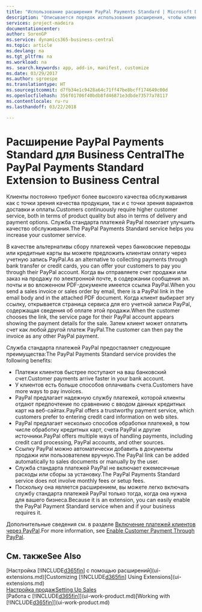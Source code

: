 ```yaml
---
title: "Использование расширения PayPal Payments Standard | Microsoft Docs"
description: "Описывается порядок использования расширения, чтобы клиенты могли совершать платежи через PayPal."
services: project-madeira
documentationcenter: 
author: SorenGP
ms.service: dynamics365-business-central
ms.topic: article
ms.devlang: na
ms.tgt_pltfrm: na
ms.workload: na
ms. search.keywords: app, add-in, manifest, customize
ms.date: 03/29/2017
ms.author: sgroespe
ms.translationtype: HT
ms.sourcegitcommit: d7fb34e1c9428a64c71ff47be8bcff174649c00d
ms.openlocfilehash: 356f01706f40bdb8fd46871e3dbde73577a78117
ms.contentlocale: ru-ru
ms.lasthandoff: 03/22/2018

---
```

# <a name="the-paypal-payments-standard-extension-to-business-central"></a><span data-ttu-id="2c42e-103">Расширение PayPal Payments Standard для Business Central</span><span class="sxs-lookup"><span data-stu-id="2c42e-103">The PayPal Payments Standard Extension to Business Central</span></span> 
<span data-ttu-id="2c42e-104">Клиенты постоянно требуют более высокого качества обслуживания как с точки зрения качества продукции, так и с точки зрения вариантов доставки и оплаты.</span><span class="sxs-lookup"><span data-stu-id="2c42e-104">Customers continuously require higher customer service, both in terms of product quality but also in terms of delivery and payment options.</span></span> <span data-ttu-id="2c42e-105">Служба стандарта платежей PayPal помогает улучшить качество обслуживания.</span><span class="sxs-lookup"><span data-stu-id="2c42e-105">The PayPal Payments Standard service helps you increase your customer service.</span></span>

<span data-ttu-id="2c42e-106">В качестве альтернативы сбору платежей через банковские переводы или кредитные карты вы можете предложить клиентам оплату через учетную запись PayPal.</span><span class="sxs-lookup"><span data-stu-id="2c42e-106">As an alternative to collecting payments through bank transfer or credit cards, you can offer your customers to pay you through their PayPal account.</span></span> <span data-ttu-id="2c42e-107">Когда вы отправляете счет продажи или заказ на продажу по электронной почте, в содержании сообщения эл. почты и во вложенном PDF-документе имеется ссылка PayPal.</span><span class="sxs-lookup"><span data-stu-id="2c42e-107">When you send a sales invoice or sales order by email, there is a PayPal link in the email body and in the attached PDF document.</span></span> <span data-ttu-id="2c42e-108">Когда клиент выбирает эту ссылку, открывается страница сервиса для его учетной записи PayPal, содержащая сведения об оплате этой продажи.</span><span class="sxs-lookup"><span data-stu-id="2c42e-108">When the customer chooses the link, the service page for their PayPal account appears showing the payment details for the sale.</span></span> <span data-ttu-id="2c42e-109">Затем клиент может оплатить счет как любой другой платеж PayPal.</span><span class="sxs-lookup"><span data-stu-id="2c42e-109">The customer can then pay the invoice as any other PayPal payment.</span></span>

<span data-ttu-id="2c42e-110">Служба стандарта платежей PayPal предоставляет следующие преимущества:</span><span class="sxs-lookup"><span data-stu-id="2c42e-110">The PayPal Payments Standard service provides the following benefits:</span></span>

* <span data-ttu-id="2c42e-111">Платежи клиентов быстрее поступают на ваш банковский счет.</span><span class="sxs-lookup"><span data-stu-id="2c42e-111">Customer payments arrive faster in your bank account.</span></span>
* <span data-ttu-id="2c42e-112">У клиентов есть больше способов оплачивать счета.</span><span class="sxs-lookup"><span data-stu-id="2c42e-112">Customers have more ways to pay invoices.</span></span>
* <span data-ttu-id="2c42e-113">PayPal предлагает надежную службу платежей, которой клиенты отдают предпочтение по сравнению с вводом данных кредитных карт на веб-сайтах.</span><span class="sxs-lookup"><span data-stu-id="2c42e-113">PayPal offers a trustworthy payment service, which customers prefer to entering credit card information on web sites.</span></span>
* <span data-ttu-id="2c42e-114">PayPal предлагает несколько способов обработки платежей, в том числе обработку кредитных карт, счета PayPal и другие источники.</span><span class="sxs-lookup"><span data-stu-id="2c42e-114">PayPal offers multiple ways of handling payments, including credit card processing, PayPal accounts, and other sources.</span></span>
* <span data-ttu-id="2c42e-115">Ссылку PayPal можно автоматически добавить в документы продажи или пользователем вручную.</span><span class="sxs-lookup"><span data-stu-id="2c42e-115">The PayPal link can be added automatically to sales documents or manually by the user.</span></span>
* <span data-ttu-id="2c42e-116">Служба стандарта платежей PayPal не включает ежемесячные расходы или сборы за установку.</span><span class="sxs-lookup"><span data-stu-id="2c42e-116">The PayPal Payments Standard service does not involve monthly fees or setup fees.</span></span>
* <span data-ttu-id="2c42e-117">Поскольку она является расширением, вы можете легко включать службу стандарта платежей PayPal только тогда, когда она нужна для вашего бизнеса.</span><span class="sxs-lookup"><span data-stu-id="2c42e-117">Because it is an extension, you can easily enable the PayPal Payment Standard service when and if your business requires it.</span></span>  

<span data-ttu-id="2c42e-118">Дополнительные сведения см. в разделе [Включение платежей клиентов через PayPal](sales-how-enable-payment-service-extensions.md).</span><span class="sxs-lookup"><span data-stu-id="2c42e-118">For more information, see [Enable Customer Payment Through PayPal](sales-how-enable-payment-service-extensions.md).</span></span>

## <a name="see-also"></a><span data-ttu-id="2c42e-119">См. также</span><span class="sxs-lookup"><span data-stu-id="2c42e-119">See Also</span></span>
<span data-ttu-id="2c42e-120">[Настройка [!INCLUDE[d365fin](includes/d365fin_md.md)] с помощью расширений](ui-extensions.md)</span><span class="sxs-lookup"><span data-stu-id="2c42e-120">[Customizing [!INCLUDE[d365fin](includes/d365fin_md.md)] Using Extensions](ui-extensions.md)</span></span>  
[<span data-ttu-id="2c42e-121">Настройка продаж</span><span class="sxs-lookup"><span data-stu-id="2c42e-121">Setting Up Sales</span></span>](sales-setup-sales.md)  
<span data-ttu-id="2c42e-122">[Работа с [!INCLUDE[d365fin](includes/d365fin_md.md)]](ui-work-product.md)</span><span class="sxs-lookup"><span data-stu-id="2c42e-122">[Working with [!INCLUDE[d365fin](includes/d365fin_md.md)]](ui-work-product.md)</span></span>

